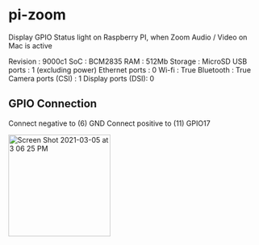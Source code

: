 # pi-zoom

Display GPIO Status light on Raspberry PI, when Zoom Audio / Video on Mac is active

Revision           : 9000c1
SoC                : BCM2835
RAM                : 512Mb
Storage            : MicroSD
USB ports          : 1 (excluding power)
Ethernet ports     : 0
Wi-fi              : True
Bluetooth          : True
Camera ports (CSI) : 1
Display ports (DSI): 0

## GPIO Connection

   Connect negative to (6)  GND
   Connect positive to (11) GPIO17

<img width="202" alt="Screen Shot 2021-03-05 at 3 06 25 PM" src="https://user-images.githubusercontent.com/12832352/110167862-5bac1b80-7dc4-11eb-8ca8-d9d0d677ba34.png">

